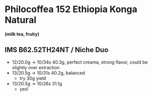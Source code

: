 # Philocoffea 152 Ethiopia Konga Natural

**(milk tea, fruity)**

## IMS B62.52TH24NT / Niche Duo

- 12/20.0g -> 10/34s 40.3g, perfect creama, strong flavor, could be slightly over extraction
- 13/20.5g -> 10/31s 40.2g, balanced
  - try 30g yield
- 13/20.5g -> 10/26s 31.1g
  - yes!
